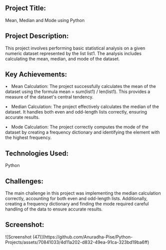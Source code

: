 <h2>Project Title:</h2>
Mean, Median and Mode using Python

<h2>Project Description:</h2>
This project involves performing basic statistical analysis on a given numeric dataset represented by the list list1. The analysis includes calculating the mean, median, and mode of the dataset.

<h2>Key Achievements:</h2>
•	&nbsp; Mean Calculation: The project successfully calculates the mean of the dataset using the formula mean = sum(list1) / len(list1). This provides a measure of the dataset's central tendency.

•	&nbsp; Median Calculation: The project effectively calculates the median of the dataset. It handles both even and odd-length lists correctly, ensuring accurate results.


•	&nbsp; Mode Calculation: The project correctly computes the mode of the dataset by creating a frequency dictionary and identifying the element with the highest frequency.

<h2>Technologies Used:</h2>
Python

<h2>Challenges:</h2>
The main challenge in this project was implementing the median calculation correctly, accounting for both even and odd-length lists. Additionally, creating a frequency dictionary and finding the mode required careful handling of the data to ensure accurate results.

<h2>Screenshot:</h2>
![Screenshot (47)](https://github.com/Anuradha-Pise/Python-Projects/assets/70841033/4d11a202-d832-49ea-91ca-323bd19ba6ff)
